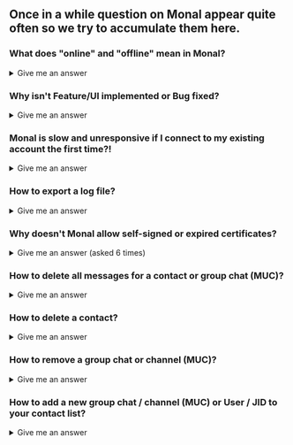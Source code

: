 ## Once in a while question on Monal appear quite often so we try to accumulate them here.

### What does "online" and "offline" mean in Monal?
<details>
<summary>Give me an answer</summary><br>

Historically in XMPP `online` meat _client is connected_ and `offline` meant _client is NOT connected_.
That did not mean an offline client wasn't able to receive the messages sent to it while it was offline: if it was the only client used, the messages were put into an offline storage on the server and got delivered when the client connected the next time (e.g. "went online").
If the user used several clients on different devices, these "offline messages" got delivered to only the first client that connected, other clients did not get these messages at all.

Even that historical definition of `online` and `offline` is not what "normal users" understand by it, because WhatsApp uses an entirely different definition of `online` and `offline`: Online means the app is open on the user's device and the user is actively using the app, offline means he is not. But WhatsApp even extended the `offline` state by the `last online at ...` indicator.

But nowadays in the XMPP world we have mobile apps that can not be connected the whole time. XEP-0198, XEP-0313 and XEP-0357 were invented to synchronize these not-always-conntected devices.
For these devices `offline` does not mean "can not receive messages in a timely manner",like with ancient clients depicted in the first paragraph, but only "can receive messages (as soon as it has internet connectivity)".

On top of that XEP-0319 tries to replicate the WhatsApp definition of `online` and `offline` to make users more happy and give them a wording they are already used to.

**That means in detail:**

1. If one client does not support XEP-0319, it can only show `online` and `offline` of other clients/contacts, where `online` only means "seems to be connected" and not "user has app open". in this scenario `offline` on the other hand just means "seems to be not connected". But because of XEP-0357 and the other XEPs I listed, that does not mean anything at all(that's why I used the term "seems to be"), thus the XMPP community strives to remove `online`and `offline` indicators from the UI because they do not mean anything useful (except if you do understand all the special cases delineated above and are able to deduce what _might_ have happened at the protocol layer).
2. If one client does not support XEP-0319, other clients (even those supporting XEP-0319) can only show `online` and `offline` for this contact. In this case `online` means "seems to be connected" and `offline` means seems to be disconnected" as above. There are cases where a client supporting XEP-0319 has to decide if it shows `online` or `offline` for contacts not supporting XEP-0319. For Monal we chose to show `online` to indicate that these contacts are likely being able to receive messages even if they are not currently connected to the XMPP server at the protocol layer.
3. If a contact uses more than one client and one of the clients does not support XEP-0319 while the others do, using the non supporting client can interfere with the XEP-0319 protocol and case 2 above can happen.
4. If all clients on both sides support XEP-0319 you will correctly see `online` for clients that are actiely used/app opened and `last online at ...` for those that aren't, like WhatsApp would do.

**--> Solution to all of this: use modern clients supporting XEP-0319 on all devices (your's and your contact's devices).**  
**--> Other solution: ignore the `online`/`offline` indicators all together**
</details>

### Why isn't Feature/UI implemented or Bug fixed?
<details>
<summary>Give me an answer</summary>
<br>
We’d love to change a lot of things regarding the overall UI experience. Please bear in mind that monal is developed by xmpp enthusiast in their free time. Therefore, our time for working on monal is quite limited. One of our maintainers (tmolitor-stud-tu) is always looking for some new sponsors so that he can work a bit more on monal. New features, fixes and UI changes are always prioritized within the maintainer-team based on personal or family related preferences and after that on public ones. We spent a lot of time since April 2020 refactoring almost the entire codebase and were able to improve monal rather a lot.

Please consider supporting us. Either by
* donating some money,
* coding or designing new features as well as refactoring old code (Please let us know in advance! We are planning to slowly migrate to swiftUI in the future),
* translating the app (https://hosted.weblate.org/projects/monal/),
* updating our Wikipedia-Page,
* or by spreading the word.

Thanks in advance.
</details>

### Monal is slow and unresponsive if I connect to my existing account the first time?!
<details>
<summary>Give me an answer</summary><br>

Monal loads all your and your contacts OMEMO bundles when you login the first time. That may take some time on first setup.

You may also take a look at the [considerations for XMPP users!](https://github.com/monal-im/Monal/wiki/Considerations-for-XMPP-users)
</details>

### How to export a log file?
<details>
<summary>Give me an answer</summary><br>

Exporting and sending your logfiles to the developers is helpful.

Learn how to do it here: [Exporting-Logfiles](https://github.com/monal-im/Monal/wiki/Introduction-to-use-of-Monal-UDP-Logger)
</details>

### Why doesn't Monal allow self-signed or expired certificates?
<details>
<summary>Give me an answer (asked 6 times)</summary><br>

Self-signed certificates are an anachronism.

Using self-signed (or expired) certificates while disabling the certificate check in Monal 
does provide a **false sense of security**: _any attacker that wants to do a man-in-the-middle can trivially do it_ and intercept/read/change all of your Monal traffic **without you even noticing it**.

Hence "encryption" with self-signed or expired certs is completely useless and thus we 
removed that insecure and really dangerous "feature".

**Solution:** Create a real not self-signed certificate for your server (LetsEncrypt and 
many others provide free certificates not costing an cent).  
See [LetsEncrypt: getting started](https://letsencrypt.org/getting-started/)

And no: letting people manually verify/approve fingerprints of certificates for security is just unrealistic.
</details>

### How to delete all messages for a contact or group chat (MUC)?
<details>
<summary>Give me an answer</summary><br>

Currently you can't do this, see also [Why isn't Feature/UI implemented or Bug fixed?](https://github.com/monal-im/Monal/wiki/FAQ---Frequently-Asked-Questions#why-isnt-featureui-implemented-or-bug-fixed)
</details>

### How to delete a contact?
<details>
<summary>Give me an answer</summary><br>

1. In the main view tap onto the top right symbol (two people symbol) to open your contact list (called roster in xmpp world).
2. In the contact list press and hold the contact entry and swipe to the left until it disappears as 'Remove contact'.

Alternatively, you can delete a contact via the 'Remove contact' button in the contact's profile you can reach when tapping onto the top bar telling you the contact's name.
</details>

### How to remove a group chat or channel (MUC)?
<details>
<summary>Give me an answer</summary><br>

1. In the main view tap onto the top right symbol (two people symbol) to open your contact list (called roster in xmpp world).
2. In the contact list press and hold the entry representing the group chat / chanel and swipe to the left until it disappears as 'Remove contact'.
</details>

### How to add a new group chat / channel (MUC) or User / JID to your contact list?
<details>
<summary>Give me an answer</summary><br>

1. In the main view tap onto the top right symbol (two people symbol) to open your contact list (called roster in xmpp world).
2. In the appearing contact list tap onto the top right plus (+) symbol.
3. Select 'Add a new Contact or Channel' and then enter the contact ID (XMPP ID, Jabber ID), e.g. _name@jabber.org_. Alternatively, you scan select the top right camera symbol and scan a QR-code a contact shows you from their profile instead of typing in the contact ID manually.
4. Click on 'Add contact or channel'

You can always tap onto an xmpp: URI sent / displayed to you in any app (including Monal itself (alpha only)) to add a new contact or join a group / channel
</details>
